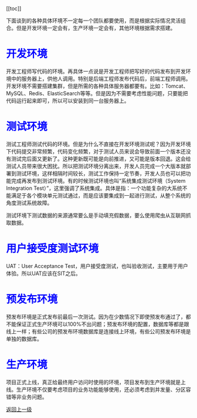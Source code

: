 [[toc]]

下面谈到的各种具体环境不一定每一个团队都要使用，而是根据实际情况灵活组合。但是开发环境一定会有，生产环境一定会有，其他环境根据需求搭建。



# <span style="color:blue;font-weight:bold;">开发环境</span>

开发工程师写代码的环境。再具体一点说是开发工程师把写好的代码发布到开发环境中的服务器上，供他人调用。特别是后端工程师发布代码后，前端工程师调用。开发环境不需要搭建集群，但是所需的各种具体服务器都要有。比如：Tomcat、MySQL、Redis、ElasticSearch等等。但是因为不需要考虑性能问题，只要能把代码运行起来即可，所以可以安装到同一台服务器上。



# <span style="color:blue;font-weight:bold;">测试环境</span>

测试工程师测试代码的环境。但是为什么不直接在开发环境测试呢？因为开发环境下代码提交非常频繁，代码变化频繁，对于测试人员来说会导致前面一个版本还没有测试完后面又更新了。这种更新既可能是向前推进，又可能是版本回退。这会给测试人员带来很大困扰。所以把测试环境分离出来，开发人员完成一个大版本就部署到测试环境，这样相隔时间较长，测试工作保持一定节奏，开发人员也可以把功能完成再发布到测试环境。有的时候测试环境也叫“系统集成测试环境（System Integration Test）”，这里强调了系统集成。具体是指：一个功能复杂的大系统不能满足于各个模块单元测试通过，而是应该要集成到一起进行测试，从整个系统的角度测试系统故障。



测试环境下测试数据的来源通常要么是手动填充假数据，要么使用爬虫从互联网抓取数据。



# <span style="color:blue;font-weight:bold;">用户接受度测试环境</span>

UAT：User Acceptance Test，用户接受度测试，也叫验收测试，主要用于用户体验。所以UAT应该在SIT之后。



# <span style="color:blue;font-weight:bold;">预发布环境</span>

预发布环境是正式发布前最后一次测试。因为在少数情况下即使预发布通过了，都不能保证正式生产环境可以100%不出问题；预发布环境的配置，数据库等都是跟线上一样；有些公司的预发布环境数据库是连接线上环境，有些公司预发布环境是单独的数据库。



# <span style="color:blue;font-weigt:bold;">生产环境</span>

项目正式上线，真正给最终用户访问时使用的环境，项目发布到生产环境就是上线。生产环境不仅要考虑项目的业务功能能够使用，还必须考虑到并发量、分区容错等非业务问题。



[返回上一级](../index.html)